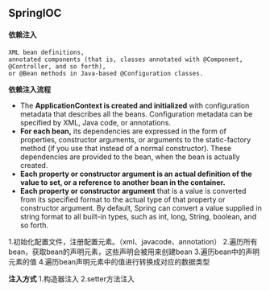 ## SpringIOC
#### 依赖注入
    XML bean definitions, 
    annotated components (that is, classes annotated with @Component, @Controller, and so forth), 
    or @Bean methods in Java-based @Configuration classes. 

**依赖注入流程**
- The **ApplicationContext is created and initialized** with configuration metadata that describes all the beans. Configuration metadata can be specified by XML, Java code, or annotations.
- **For each bean,** its dependencies are expressed in the form of properties, constructor arguments, or arguments to the static-factory method (if you use that instead of a normal constructor). These dependencies are provided to the bean, when the bean is actually created.
- **Each property or constructor argument is an actual definition of the value to set, or a reference to another bean in the container.**
- **Each property or constructor argument** that is a value is converted from its specified format to the actual type of that property or constructor argument. By default, Spring can convert a value supplied in string format to all built-in types, such as int, long, String, boolean, and so forth.

1.初始化配置文件，注册配置元素。（xml、javacode、annotation）
2.遍历所有bean，获取bean的声明元素，这些声明会被用来创建bean
3.遍历bean中的声明元素的值
4.遍历bean声明元素中的值进行转换成对应的数据类型

**注入方式**
1.构造器注入
2.setter方法注入
